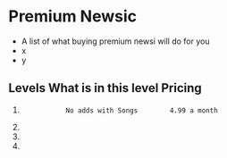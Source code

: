 # Premium Newsic
- A list of what buying premium newsi will do for you
- x
- y
## Levels        What is in this level      Pricing
1.                No adds with Songs        4.99 a month
2.               
3.
4.
